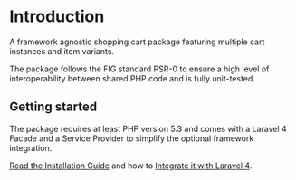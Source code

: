 # Introduction

A framework agnostic shopping cart package featuring multiple cart instances and item variants.

The package follows the FIG standard PSR-0 to ensure a high level of
interoperability between shared PHP code and is fully unit-tested.

## Getting started

The package requires at least PHP version 5.3 and comes with a Laravel 4 Facade
and a Service Provider to simplify the optional framework integration.

[Read the Installation Guide]({url}/introduction/installation) and how to
[Integrate it with Laravel 4]({url}/introduction/laravel-4).
